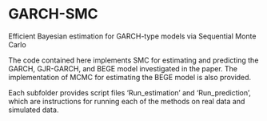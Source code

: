 # GARCH-SMC
Efficient Bayesian estimation for GARCH-type models via Sequential Monte Carlo


The code contained here implements SMC for estimating and predicting the GARCH, GJR-GARCH, and BEGE model investigated in the paper. The implementation of MCMC for estimating the BEGE model is also provided.  

Each subfolder provides script files ‘Run_estimation’ and ‘Run_prediction’, which are instructions for running each of the methods on real data and simulated data.  
